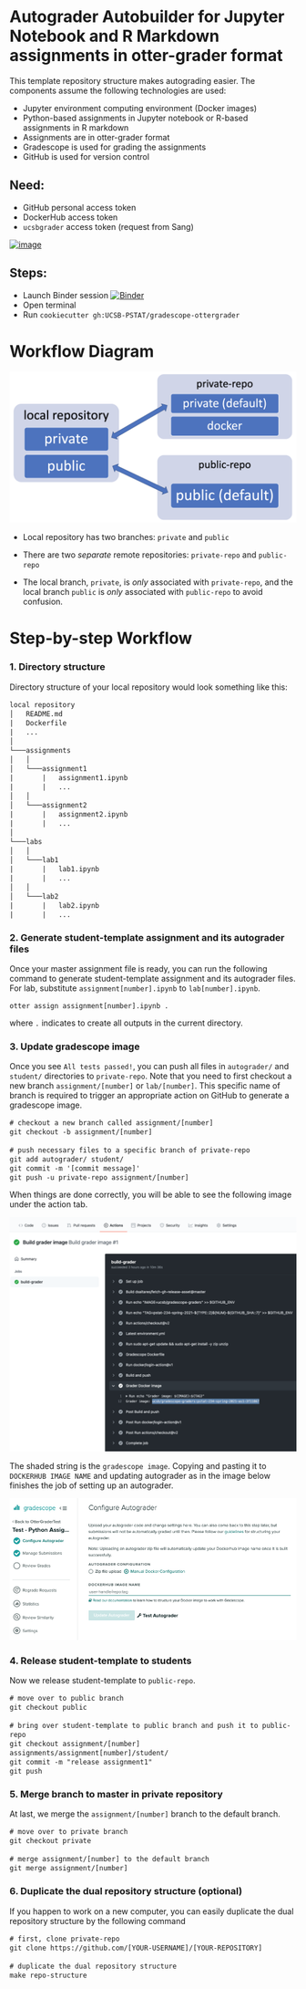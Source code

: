 # Autograder Autobuilder for Jupyter Notebook and R Markdown assignments in otter-grader format

This template repository structure makes autograding easier. The components assume the following technologies are used:
- Jupyter environment computing environment (Docker images)
- Python-based assignments in Jupyter notebook or R-based assignments in R markdown
- Assignments are in otter-grader format
- Gradescope is used for grading the assignments
- GitHub is used for version control

## Need: 
- GitHub personal access token
- DockerHub access token
- `ucsbgrader` access token (request from Sang)

[![image](https://user-images.githubusercontent.com/1441512/111580418-b7878480-8774-11eb-9668-e7938b0754ac.png)](https://youtu.be/D9ursARpQJk)

## Steps:
- Launch Binder session [![Binder](https://mybinder.org/badge_logo.svg)](https://mybinder.org/v2/gh/UCSB-PSTAT/gradescope-ottergrader/main?urlpath=lab)
- Open terminal
- Run `cookiecutter gh:UCSB-PSTAT/gradescope-ottergrader`

# Workflow Diagram

![workflow-diagram](images/workflow-diagram.png)

-   Local repository has two branches: `private` and `public`

-   There are two *separate* remote repositories: `private-repo` and
    `public-repo`

-   The local branch, `private`, is *only* associated with
    `private-repo`, and the local branch `public` is *only* associated
    with `public-repo` to avoid confusion.

# Step-by-step Workflow

### 1. Directory structure

Directory structure of your local repository would look something like
this:

    local repository
    │   README.md
    |   Dockerfile
    |   ...
    │
    └───assignments
    │   │
    │   └───assignment1
    |       |   assignment1.ipynb
    |       |   ...
    │   │
    │   └───assignment2
    |       |   assignment2.ipynb
    |       |   ...
    │   
    └───labs
    │   │
    │   └───lab1
    |       |   lab1.ipynb
    |       |   ...
    │   │
    │   └───lab2
    |       |   lab2.ipynb
    |       |   ...

### 2. Generate student-template assignment and its autograder files

Once your master assignment file is ready, you can run the following
command to generate student-template assignment and its autograder
files. For lab, substitute `assignment[number].ipynb` to
`lab[number].ipynb`.

    otter assign assignment[number].ipynb .

where `.` indicates to create all outputs in the current directory.

### 3. Update gradescope image

Once you see `All tests passed!`, you can push all files in
`autograder/` and `student/` directories to `private-repo`. Note that
you need to first checkout a new branch `assignment/[number]` or
`lab/[number]`. This specific name of branch is required to trigger an
appropriate action on GitHub to generate a gradescope image.

    # checkout a new branch called assignment/[number]
    git checkout -b assignment/[number]

    # push necessary files to a specific branch of private-repo
    git add autograder/ student/
    git commit -m '[commit message]'
    git push -u private-repo assignment/[number]

When things are done correctly, you will be able to see the following
image under the action tab.

![gradescope-image](images/gradescope-image.png)

The shaded string is the `gradescope image`. Copying and pasting it to
`DOCKERHUB IMAGE NAME` and updating autograder as in the image below
finishes the job of setting up an autograder.

![gradescope-site-image](images/gradescope-site-image.png)

### 4. Release student-template to students

Now we release student-template to `public-repo`.

    # move over to public branch
    git checkout public

    # bring over student-template to public branch and push it to public-repo
    git checkout assignment/[number] assignments/assignment[number]/student/
    git commit -m "release assignment1"
    git push

### 5. Merge branch to master in private repository

At last, we merge the `assignment/[number]` branch to the default
branch.

    # move over to private branch
    git checkout private

    # merge assignment/[number] to the default branch
    git merge assignment/[number]

### 6. Duplicate the dual repository structure (optional) 

If you happen to work on a new computer, you can easily duplicate the dual repository structure by the following command

    # first, clone private-repo
    git clone https://github.com/[YOUR-USERNAME]/[YOUR-REPOSITORY]

    # duplicate the dual repository structure
    make repo-structure
